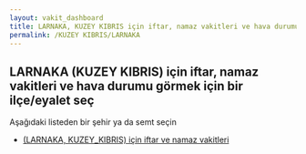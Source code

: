 ```yaml
---
layout: vakit_dashboard
title: LARNAKA, KUZEY KIBRIS için iftar, namaz vakitleri ve hava durumu - ilçe/eyalet seç
permalink: /KUZEY KIBRIS/LARNAKA
---
```


## LARNAKA (KUZEY KIBRIS) için iftar, namaz vakitleri ve hava durumu  görmek için bir ilçe/eyalet seç

Aşağıdaki listeden bir şehir ya da semt seçin

* [ (LARNAKA, KUZEY_KIBRIS) için iftar ve namaz vakitleri](/KUZEY_KIBRIS/LARNAKA/)

<script type="text/javascript">
  var GLOBAL_COUNTRY = 'KUZEY KIBRIS';
  var GLOBAL_CITY = 'LARNAKA';
  var GLOBAL_STATE = 'LARNAKA';
</script>
